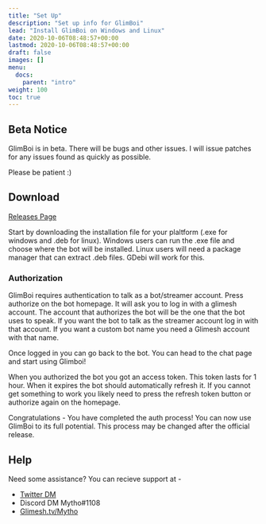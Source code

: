```yaml
---
title: "Set Up"
description: "Set up info for GlimBoi"
lead: "Install GlimBoi on Windows and Linux"
date: 2020-10-06T08:48:57+00:00
lastmod: 2020-10-06T08:48:57+00:00
draft: false
images: []
menu:
  docs:
    parent: "intro"
weight: 100
toc: true
---
```


## Beta Notice


GlimBoi is in beta. There will be bugs and other issues. I will issue patches for any issues found as quickly as possible.

Please be patient :)

## Download

[Releases Page](https://github.com/aMytho/GlimBoi/releases/latest)

Start by downloading the installation file for your plaltform (.exe for windows and .deb for linux). Windows users can run the .exe file and choose where the bot will be installed. Linux users will need a package manager that can extract .deb files. GDebi will work for this.


### Authorization

GlimBoi requires authentication to talk as a bot/streamer account. Press authorize on the bot homepage. It will ask you to log in with a glimesh account. The account that authorizes the bot will be the one that the bot uses to speak. If you want the bot to talk as the streamer account log in with that account. If you want a custom bot name you need a Glimesh account with that name.

Once logged in you can go back to the bot. You can head to the chat page and start using Glimboi!

When you authorized the bot you got an access token. This token lasts for 1 hour. When it expires the bot should automatically refresh it. If you cannot get something to work you likely need to press the refresh token button or authorize again on the homepage.

Congratulations - You have completed the auth process!
You can now use GlimBoi to its full potential. This process may be changed after the official release.


## Help

Need some assistance? You can recieve support at -
- [Twitter DM](https://twitter.com/MythoGM)
- Discord DM Mytho#1108
- [Glimesh.tv/Mytho](https://glimesh.tv/Mytho)
